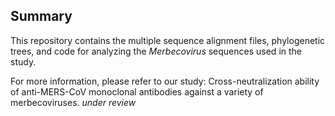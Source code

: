 ## Summary
This repository contains the multiple sequence alignment files, phylogenetic trees, and code for analyzing the _Merbecovirus_ sequences used in the study.

For more information, please refer to our study: 
Cross-neutralization ability of anti-MERS-CoV monoclonal antibodies against a variety of merbecoviruses. _under review_
